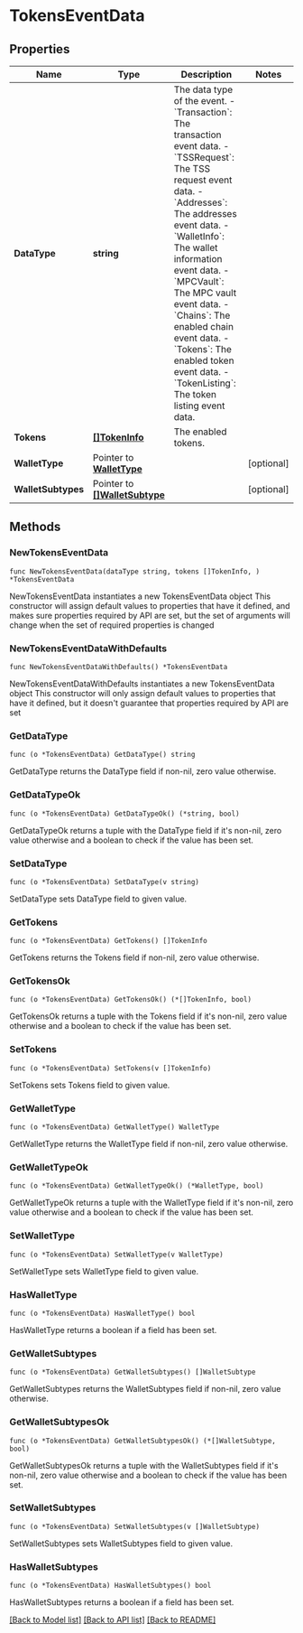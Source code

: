 # TokensEventData

## Properties

Name | Type | Description | Notes
------------ | ------------- | ------------- | -------------
**DataType** | **string** |  The data type of the event. - &#x60;Transaction&#x60;: The transaction event data. - &#x60;TSSRequest&#x60;: The TSS request event data. - &#x60;Addresses&#x60;: The addresses event data. - &#x60;WalletInfo&#x60;: The wallet information event data. - &#x60;MPCVault&#x60;: The MPC vault event data. - &#x60;Chains&#x60;: The enabled chain event data. - &#x60;Tokens&#x60;: The enabled token event data. - &#x60;TokenListing&#x60;: The token listing event data. | 
**Tokens** | [**[]TokenInfo**](TokenInfo.md) | The enabled tokens. | 
**WalletType** | Pointer to [**WalletType**](WalletType.md) |  | [optional] 
**WalletSubtypes** | Pointer to [**[]WalletSubtype**](WalletSubtype.md) |  | [optional] 

## Methods

### NewTokensEventData

`func NewTokensEventData(dataType string, tokens []TokenInfo, ) *TokensEventData`

NewTokensEventData instantiates a new TokensEventData object
This constructor will assign default values to properties that have it defined,
and makes sure properties required by API are set, but the set of arguments
will change when the set of required properties is changed

### NewTokensEventDataWithDefaults

`func NewTokensEventDataWithDefaults() *TokensEventData`

NewTokensEventDataWithDefaults instantiates a new TokensEventData object
This constructor will only assign default values to properties that have it defined,
but it doesn't guarantee that properties required by API are set

### GetDataType

`func (o *TokensEventData) GetDataType() string`

GetDataType returns the DataType field if non-nil, zero value otherwise.

### GetDataTypeOk

`func (o *TokensEventData) GetDataTypeOk() (*string, bool)`

GetDataTypeOk returns a tuple with the DataType field if it's non-nil, zero value otherwise
and a boolean to check if the value has been set.

### SetDataType

`func (o *TokensEventData) SetDataType(v string)`

SetDataType sets DataType field to given value.


### GetTokens

`func (o *TokensEventData) GetTokens() []TokenInfo`

GetTokens returns the Tokens field if non-nil, zero value otherwise.

### GetTokensOk

`func (o *TokensEventData) GetTokensOk() (*[]TokenInfo, bool)`

GetTokensOk returns a tuple with the Tokens field if it's non-nil, zero value otherwise
and a boolean to check if the value has been set.

### SetTokens

`func (o *TokensEventData) SetTokens(v []TokenInfo)`

SetTokens sets Tokens field to given value.


### GetWalletType

`func (o *TokensEventData) GetWalletType() WalletType`

GetWalletType returns the WalletType field if non-nil, zero value otherwise.

### GetWalletTypeOk

`func (o *TokensEventData) GetWalletTypeOk() (*WalletType, bool)`

GetWalletTypeOk returns a tuple with the WalletType field if it's non-nil, zero value otherwise
and a boolean to check if the value has been set.

### SetWalletType

`func (o *TokensEventData) SetWalletType(v WalletType)`

SetWalletType sets WalletType field to given value.

### HasWalletType

`func (o *TokensEventData) HasWalletType() bool`

HasWalletType returns a boolean if a field has been set.

### GetWalletSubtypes

`func (o *TokensEventData) GetWalletSubtypes() []WalletSubtype`

GetWalletSubtypes returns the WalletSubtypes field if non-nil, zero value otherwise.

### GetWalletSubtypesOk

`func (o *TokensEventData) GetWalletSubtypesOk() (*[]WalletSubtype, bool)`

GetWalletSubtypesOk returns a tuple with the WalletSubtypes field if it's non-nil, zero value otherwise
and a boolean to check if the value has been set.

### SetWalletSubtypes

`func (o *TokensEventData) SetWalletSubtypes(v []WalletSubtype)`

SetWalletSubtypes sets WalletSubtypes field to given value.

### HasWalletSubtypes

`func (o *TokensEventData) HasWalletSubtypes() bool`

HasWalletSubtypes returns a boolean if a field has been set.


[[Back to Model list]](../README.md#documentation-for-models) [[Back to API list]](../README.md#documentation-for-api-endpoints) [[Back to README]](../README.md)


